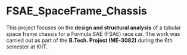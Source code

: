 # FSAE_SpaceFrame_Chassis
This project focuses on the **design and structural analysis** of a tubular space frame chassis for a Formula SAE (FSAE) race car. The work was carried out as part of the **B.Tech. Project (ME-3082)** during the 6th semester at KIIT.

